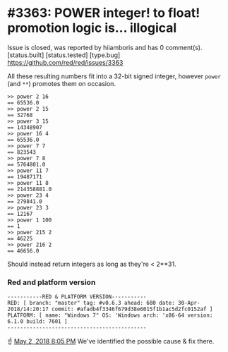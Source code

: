 
#3363: POWER integer! to float! promotion logic is... illogical
================================================================================
Issue is closed, was reported by hiiamboris and has 0 comment(s).
[status.built] [status.tested] [type.bug]
<https://github.com/red/red/issues/3363>

All these resulting numbers fit into a 32-bit signed integer, however `power` (and `**`) promotes them on occasion. 
```
>> power 2 16
== 65536.0
>> power 2 15
== 32768
>> power 3 15
== 14348907
>> power 16 4
== 65536.0
>> power 7 7
== 823543
>> power 7 8
== 5764801.0
>> power 11 7
== 19487171
>> power 11 8
== 214358881.0
>> power 23 4
== 279841.0
>> power 23 3
== 12167
>> power 1 100
== 1
>> power 215 2
== 46225
>> power 216 2
== 46656.0
```
Should instead return integers as long as they're < 2**31.
### Red and platform version
```
-----------RED & PLATFORM VERSION----------- 
RED: [ branch: "master" tag: #v0.6.3 ahead: 680 date: 30-Apr-2018/14:20:17 commit: #afadb4f3346f679d38e6015f1b1ac5d2fc0152af ]
PLATFORM: [ name: "Windows 7" OS: 'Windows arch: 'x86-64 version: 6.1.0 build: 7601 ]
--------------------------------------------
```
:point_up: [May 2, 2018 8:05 PM](https://gitter.im/red/help?at=5ae9eff0db299d4004c76956)
We've identified the possible cause & fix there.



